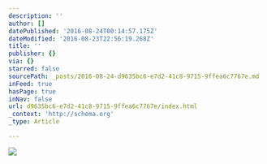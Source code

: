 ```yaml
---
description: ''
author: []
datePublished: '2016-08-24T00:14:57.175Z'
dateModified: '2016-08-23T22:56:19.268Z'
title: ''
publisher: {}
via: {}
starred: false
sourcePath: _posts/2016-08-24-d9635bc6-e7d2-41c8-9715-9ffea6c7767e.md
inFeed: true
hasPage: true
inNav: false
url: d9635bc6-e7d2-41c8-9715-9ffea6c7767e/index.html
_context: 'http://schema.org'
_type: Article

---
```

![](https://the-grid-user-content.s3-us-west-2.amazonaws.com/142c7258-0dd8-4a70-ade2-6a92b322bdfa.png)